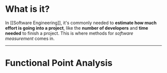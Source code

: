 # What is it?

In [[Software Engineering]], it's commonly needed to **estimate how much effort is going into a project**, like the **number of developers** and **time needed** to finish a project. This is where methods for *software measurement* comes in.
___
# Functional Point Analysis